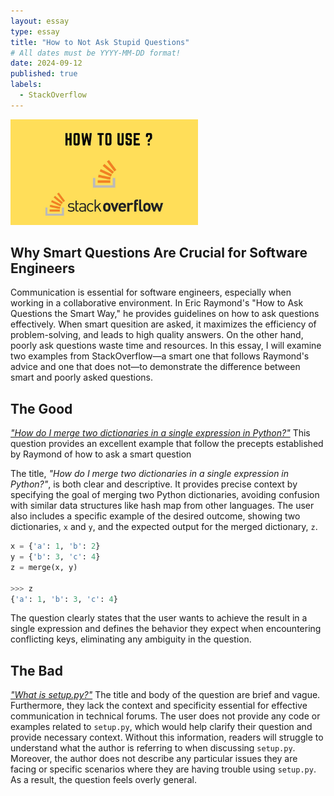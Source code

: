 ```yaml
---
layout: essay
type: essay
title: "How to Not Ask Stupid Questions"
# All dates must be YYYY-MM-DD format!
date: 2024-09-12
published: true
labels:
  - StackOverflow
---
```

<img width="300px" class="rounded float-start pe-4" src="../img/smart-questions/stack.jpg">

## Why Smart Questions Are Crucial for Software Engineers
Communication is essential for software engineers, especially when working in a collaborative environment. In Eric Raymond's "How to Ask Questions the Smart Way," he provides guidelines on how to ask questions effectively. When smart quesition are asked, it maximizes the efficiency of problem-solving, and leads to high quality answers. On the other hand, poorly ask questions waste time and resources. In this essay, I will examine two examples from StackOverflow—a smart one that follows Raymond's advice and one that does not—to demonstrate the difference between smart and poorly asked questions.

## The Good
<i>["How do I merge two dictionaries in a single expression in Python?"](https://stackoverflow.com/questions/38987/how-do-i-merge-two-dictionaries-in-a-single-expression-in-python)</i> This question provides an excellent example that follow the precepts established by Raymond of how to ask a smart question 

The title, <i>"How do I merge two dictionaries in a single expression in Python?"</i>, is both clear and descriptive. It provides precise context by specifying the goal of merging two Python dictionaries, avoiding confusion with similar data structures like hash map from other languages. The user also includes a specific example of the desired outcome, showing two dictionaries, `x` and `y`, and the expected output for the merged dictionary, `z`.
```python
x = {'a': 1, 'b': 2}
y = {'b': 3, 'c': 4}
z = merge(x, y)

>>> z
{'a': 1, 'b': 3, 'c': 4}
```
The question clearly states that the user wants to achieve the result in a single expression and defines the behavior they expect when encountering conflicting keys, eliminating any ambiguity in the question.

## The Bad
<i>["What is setup.py?"](https://stackoverflow.com/questions/1471994/what-is-setup-py)</i> The title and body of the question are brief and vague. Furthermore, they lack the context and specificity essential for effective communication in technical forums. The user does not provide any code or examples related to `setup.py`, which would help clarify their question and provide necessary context. Without this information, readers will struggle to understand what the author is referring to when discussing `setup.py`. Moreover, the author does not describe any particular issues they are facing or specific scenarios where they are having trouble using `setup.py`. As a result, the question feels overly general.